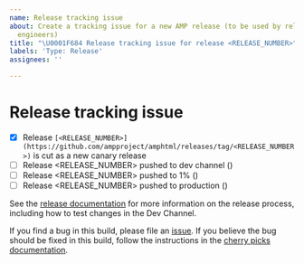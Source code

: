 ```yaml
---
name: Release tracking issue
about: Create a tracking issue for a new AMP release (to be used by release on-duty
  engineers)
title: "\U0001F684 Release tracking issue for release <RELEASE_NUMBER>"
labels: 'Type: Release'
assignees: ''

---
```


# Release tracking issue

<!--
Note to onduty:

Use this issue to track a release from the initial canary release build through
production. The community uses this issue to keep track of what is going on
with the release so please keep this issue up to date:

- As you reach each stage of the release, check the appropriate checkbox and replace <CL submit time> with the "Submitted" text from the corresponding CL, e.g. "2:49 PM, Jul 25, 2018 UTC-4".
- If you need to perform cherry picks, add new checkboxes here (by editing this
  issue), making sure to use the release number for the new build. Link the
  release number to the GitHub tag page the first time a given release number
  appears in the checkboxes.
- Add any updates that may be of interest to the community (such as delays) as
  comments on this issue, including after the release is pushed to production.
- Keep the title of the issue updated to reflect whether this issue is tracking
  the Canary or the build in Production.

Note: remove the backticks (``) from the link.
-->

- [x] Release `[<RELEASE_NUMBER>](https://github.com/ampproject/amphtml/releases/tag/<RELEASE_NUMBER>)` is cut as a new canary release
- [ ] Release <RELEASE_NUMBER> pushed to dev channel (<CL submit time>)
- [ ] Release <RELEASE_NUMBER> pushed to 1% (<CL submit time>)
- [ ] Release <RELEASE_NUMBER> pushed to production (<CL submit time>)

<!--
If this release will become the next LTS release, add/update the checkboxes above as needed e.g.

- [x] Release <RELEASE_NUMBER> will be the next LTS
- [ ] Release <RELEASE_NUMBER> pushed to LTS (<CL submit time>)

If you perform cherry picks, add/update the checkboxes above as needed e.g.

- [ ] Release `[<CHERRY_PICK_RELEASE_NUMBER>](...)` created with cherry picks
- [ ] Release <CHERRY_PICK_RELEASE_NUMBER> pushed to Dev Channel
-->

See the [release documentation](https://github.com/ampproject/amphtml/blob/master/contributing/release-schedule.md) for more information on the release process, including how to test changes in the Dev Channel.

If you find a bug in this build, please file an [issue](https://github.com/ampproject/amphtml/issues/new). If you believe the bug should be fixed in this build, follow the instructions in the [cherry picks documentation](https://bit.ly/amp-cherry-pick).
